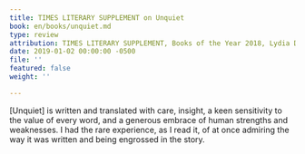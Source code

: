 ```yaml
---
title: TIMES LITERARY SUPPLEMENT on Unquiet
book: en/books/unquiet.md
type: review
attribution: TIMES LITERARY SUPPLEMENT, Books of the Year 2018, Lydia Davis
date: 2019-01-02 00:00:00 -0500
file: ''
featured: false
weight: ''

---
```

\[Unquiet\] is written and translated with care, insight, a keen sensitivity to the value of every word, and a generous embrace of human strengths and weaknesses. I had the rare experience, as I read it, of at once admiring the way it was written and being engrossed in the story.